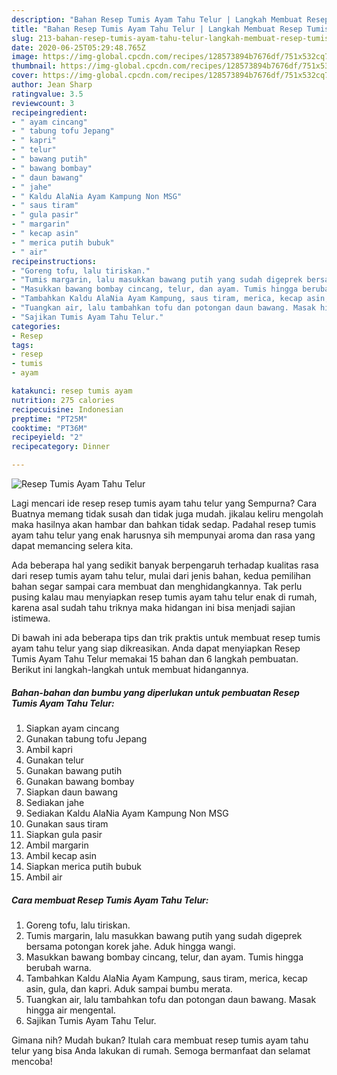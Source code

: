 ```yaml
---
description: "Bahan Resep Tumis Ayam Tahu Telur | Langkah Membuat Resep Tumis Ayam Tahu Telur Yang Enak Banget"
title: "Bahan Resep Tumis Ayam Tahu Telur | Langkah Membuat Resep Tumis Ayam Tahu Telur Yang Enak Banget"
slug: 213-bahan-resep-tumis-ayam-tahu-telur-langkah-membuat-resep-tumis-ayam-tahu-telur-yang-enak-banget
date: 2020-06-25T05:29:48.765Z
image: https://img-global.cpcdn.com/recipes/128573894b7676df/751x532cq70/resep-tumis-ayam-tahu-telur-foto-resep-utama.jpg
thumbnail: https://img-global.cpcdn.com/recipes/128573894b7676df/751x532cq70/resep-tumis-ayam-tahu-telur-foto-resep-utama.jpg
cover: https://img-global.cpcdn.com/recipes/128573894b7676df/751x532cq70/resep-tumis-ayam-tahu-telur-foto-resep-utama.jpg
author: Jean Sharp
ratingvalue: 3.5
reviewcount: 3
recipeingredient:
- " ayam cincang"
- " tabung tofu Jepang"
- " kapri"
- " telur"
- " bawang putih"
- " bawang bombay"
- " daun bawang"
- " jahe"
- " Kaldu AlaNia Ayam Kampung Non MSG"
- " saus tiram"
- " gula pasir"
- " margarin"
- " kecap asin"
- " merica putih bubuk"
- " air"
recipeinstructions:
- "Goreng tofu, lalu tiriskan."
- "Tumis margarin, lalu masukkan bawang putih yang sudah digeprek bersama potongan korek jahe. Aduk hingga wangi."
- "Masukkan bawang bombay cincang, telur, dan ayam. Tumis hingga berubah warna."
- "Tambahkan Kaldu AlaNia Ayam Kampung, saus tiram, merica, kecap asin, gula, dan kapri. Aduk sampai bumbu merata."
- "Tuangkan air, lalu tambahkan tofu dan potongan daun bawang. Masak hingga air mengental."
- "Sajikan Tumis Ayam Tahu Telur."
categories:
- Resep
tags:
- resep
- tumis
- ayam

katakunci: resep tumis ayam 
nutrition: 275 calories
recipecuisine: Indonesian
preptime: "PT25M"
cooktime: "PT36M"
recipeyield: "2"
recipecategory: Dinner

---
```



![Resep Tumis Ayam Tahu Telur](https://img-global.cpcdn.com/recipes/128573894b7676df/751x532cq70/resep-tumis-ayam-tahu-telur-foto-resep-utama.jpg)

Lagi mencari ide resep resep tumis ayam tahu telur yang Sempurna? Cara Buatnya memang tidak susah dan tidak juga mudah. jikalau keliru mengolah maka hasilnya akan hambar dan bahkan tidak sedap. Padahal resep tumis ayam tahu telur yang enak harusnya sih mempunyai aroma dan rasa yang dapat memancing selera kita.



Ada beberapa hal yang sedikit banyak berpengaruh terhadap kualitas rasa dari resep tumis ayam tahu telur, mulai dari jenis bahan, kedua pemilihan bahan segar sampai cara membuat dan menghidangkannya. Tak perlu pusing kalau mau menyiapkan resep tumis ayam tahu telur enak di rumah, karena asal sudah tahu triknya maka hidangan ini bisa menjadi sajian istimewa.


Di bawah ini ada beberapa tips dan trik praktis untuk membuat resep tumis ayam tahu telur yang siap dikreasikan. Anda dapat menyiapkan Resep Tumis Ayam Tahu Telur memakai 15 bahan dan 6 langkah pembuatan. Berikut ini langkah-langkah untuk membuat hidangannya.

<!--inarticleads1-->

##### Bahan-bahan dan bumbu yang diperlukan untuk pembuatan Resep Tumis Ayam Tahu Telur:

1. Siapkan  ayam cincang
1. Gunakan  tabung tofu Jepang
1. Ambil  kapri
1. Gunakan  telur
1. Gunakan  bawang putih
1. Gunakan  bawang bombay
1. Siapkan  daun bawang
1. Sediakan  jahe
1. Sediakan  Kaldu AlaNia Ayam Kampung Non MSG
1. Gunakan  saus tiram
1. Siapkan  gula pasir
1. Ambil  margarin
1. Ambil  kecap asin
1. Siapkan  merica putih bubuk
1. Ambil  air




<!--inarticleads2-->

##### Cara membuat Resep Tumis Ayam Tahu Telur:

1. Goreng tofu, lalu tiriskan.
1. Tumis margarin, lalu masukkan bawang putih yang sudah digeprek bersama potongan korek jahe. Aduk hingga wangi.
1. Masukkan bawang bombay cincang, telur, dan ayam. Tumis hingga berubah warna.
1. Tambahkan Kaldu AlaNia Ayam Kampung, saus tiram, merica, kecap asin, gula, dan kapri. Aduk sampai bumbu merata.
1. Tuangkan air, lalu tambahkan tofu dan potongan daun bawang. Masak hingga air mengental.
1. Sajikan Tumis Ayam Tahu Telur.




Gimana nih? Mudah bukan? Itulah cara membuat resep tumis ayam tahu telur yang bisa Anda lakukan di rumah. Semoga bermanfaat dan selamat mencoba!
